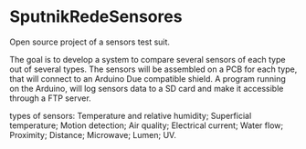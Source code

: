 # SputnikRedeSensores

Open source project of a sensors test suit.

The goal is to develop a system to compare several sensors of each type out of several types.
The sensors will be assembled on a PCB for each type, that will connect to an Arduino Due compatible shield.
A program running on the Arduino, will log sensors data to a SD card and make it accessible through a FTP server.

types of sensors:
Temperature and relative humidity;
Superficial temperature;
Motion detection;
Air quality;
Electrical current;
Water flow;
Proximity;
Distance;
Microwave;
Lumen;
UV.
